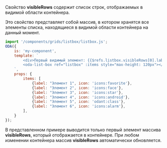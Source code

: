 Свойство **visibleRows** содержит список строк, отображаемых в видимой области контейнера.

Это свойство представляет собой массив, в котором хранятся все элементы списка, находящиеся в видимой области контейнера на данный момент.

```javascript _run_line_edit_loadoda_[my-component.js]_h=160_
import '/components/grids/listbox/listbox.js';
ODA({
    is: 'my-component',
    template: `
        <div>Первый видимый элемент: {{$refs.listbox.visibleRows[0].label}}</div>
        <oda-list-box ref="listbox" :items style="max-height: 120px"></oda-list-box>
    `,
    props: {
        items: [
            {label: "Элемент 1", icon: 'icons:favorite'},
            {label: "Элемент 2", icon: 'icons:face'},
            {label: "Элемент 3", icon: 'icons:star'},
            {label: "Элемент 4", icon: 'icons:android'},
            {label: "Элемент 5", icon: 'odant:class'},
            {label: "Элемент 6", icon: 'icons:alarm'},
        ],
    }
});
```

В представленном примере выводится только первый элемент массива **visibleRows**, который отображается в контейнере. При любом изменении контейнера массив **visibleRows** автоматически обновляется.
